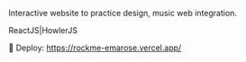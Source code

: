 Interactive website to practice design, music web integration.

ReactJS|HowlerJS

🚀 Deploy: https://rockme-emarose.vercel.app/
